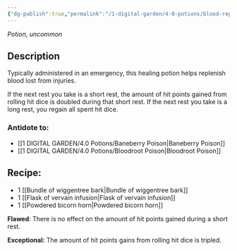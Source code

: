 ```yaml
---
{"dg-publish":true,"permalink":"/1-digital-garden/4-0-potions/blood-replenishing-potion/","tags":["potion","extracurricular"]}
---
```


*Potion, uncommon* 

## Description

Typically administered in an emergency, this healing potion helps replenish blood lost from injuries. 

If the next rest you take is a short rest, the amount of hit points gained from rolling hit dice is doubled during that short rest. If the next rest you take is a long rest, you regain all spent hit dice.

### Antidote to: 
- [[1 DIGITAL GARDEN/4.0 Potions/Baneberry Poison\|Baneberry Poison]]
- [[1 DIGITAL GARDEN/4.0 Potions/Bloodroot Poison\|Bloodroot Poison]]

## Recipe:

- 1 [[Bundle of wiggentree bark\|Bundle of wiggentree bark]]
- 1 [[Flask of vervain infusion\|Flask of vervain infusion]]
- 1 [[Powdered bicorn horn\|Powdered bicorn horn]]

**Flawed**:
There is no effect on the amount of hit points gained during a short rest.

**Exceptional:** 
The amount of hit points gains from rolling hit dice is tripled.
